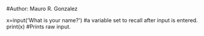 #Author: Mauro R. Gonzalez

x=input('What is your name?') #a variable set to recall after input is entered.
print(x) #Prints raw input. 


